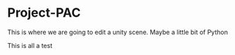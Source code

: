 # Project-PAC
This is where we are going to edit a unity scene. Maybe a little bit of Python

This is all a test
